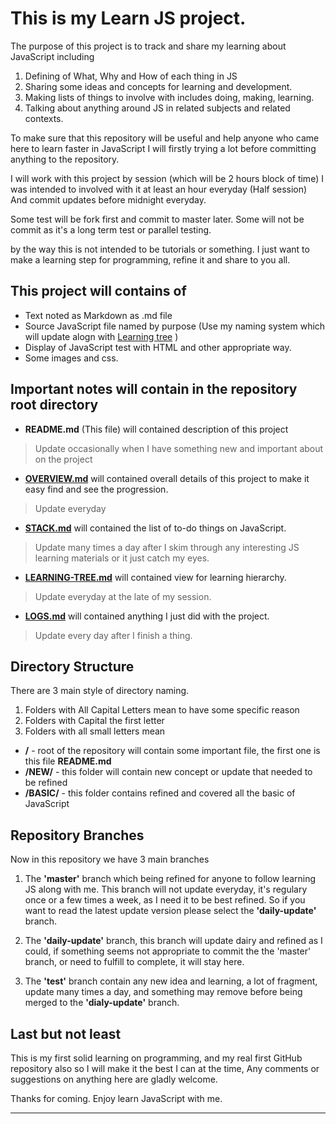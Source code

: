 # This is my Learn JS project.

The purpose of this project is to track and share my learning about JavaScript including

1. Defining of What, Why and How of each thing in JS
2. Sharing some ideas and concepts for learning and development.
3. Making lists of things to involve with includes doing, making, learning.
4. Talking about anything around JS in related subjects and related contexts.

To make sure that this repository will be useful and help anyone who came here to learn faster in JavaScript 
I will firstly trying a lot before committing anything to the repository.

I will work with this project by session (which will be 2 hours block of time)
I was intended to involved with it at least an hour everyday (Half session)
And commit updates before midnight everyday.

Some test will be fork first and commit to master later.
Some will not be commit as it's a long term test or parallel testing.

by the way this is not intended to be tutorials or something.
I just want to make a learning step for programming, refine it and share to you all.

## This project will contains of 
- Text noted as Markdown as .md file
- Source JavaScript file named by purpose (Use my naming system which will update alogn with [Learning tree](LEARNING-TREE.md) )
- Display of JavaScript test with HTML and other appropriate way.
- Some images and css.


## Important notes will contain in the repository root directory
- **README.md** (This file) will contained description of this project
> Update occasionally when I have something new and important about on the project

- **[OVERVIEW.md](OVERVIEW.md)** will contained overall details of this project to make it easy find and see the progression.
> Update everyday

- **[STACK.md](STACK.md)** will contained the list of to-do things on JavaScript.
> Update many times a day after I skim through any interesting JS learning materials or it just catch my eyes.

- **[LEARNING-TREE.md](LEARNING-TREE.md)** will contained view for learning hierarchy.
> Update everyday at the late of my session.

- **[LOGS.md](LOGS.md)** will contained anything I just did with the project.
> Update every day after I finish a thing.

## Directory Structure
There are 3 main style of directory naming.

1. Folders with All Capital Letters mean to have some specific reason
2. Folders with Capital the first letter
3. Folders with all small letters mean


- **/** - root of the repository will contain some important file, the first one is this file **README.md**
- **/NEW/** - this folder will contain new concept or update that needed to be refined
- **/BASIC/** - this folder contains refined and covered all the basic of JavaScript

## Repository Branches
Now in this repository we have 3 main branches

1. The **'master'** branch which being refined for anyone to follow learning JS along with me. This branch will not update everyday, it's regulary once or a few times a week, as I need it to be best refined. So if you want to read the latest update version please select the **'daily-update'** branch.

2. The **'daily-update'** branch, this branch will update dairy and refined as I could, if something seems not appropriate to commit the the 'master' branch, or need to fulfill to complete, it will stay here.

3. The **'test'** branch contain any new idea and learning, a lot of fragment, update many times a day, and something may remove before being merged to the **'dialy-update'** branch.

## Last but not least
This is my first solid learning on programming, and my real first GitHub repository also
so I will make it the best I can at the time, Any comments or suggestions on anything here are gladly welcome.

Thanks for coming. Enjoy learn JavaScript with me.



----- ----- ----- ----- ----- ----- ----- ----- -----